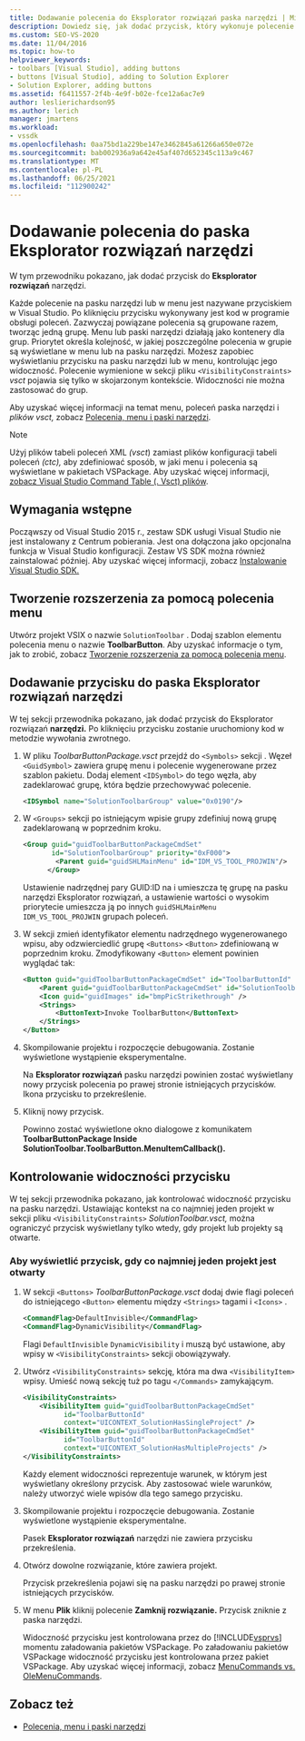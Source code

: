 ```yaml
---
title: Dodawanie polecenia do Eksplorator rozwiązań paska narzędzi | Microsoft Docs
description: Dowiedz się, jak dodać przycisk, który wykonuje polecenie na pasku Eksplorator rozwiązań narzędzi Visual Studio.
ms.custom: SEO-VS-2020
ms.date: 11/04/2016
ms.topic: how-to
helpviewer_keywords:
- toolbars [Visual Studio], adding buttons
- buttons [Visual Studio], adding to Solution Explorer
- Solution Explorer, adding buttons
ms.assetid: f6411557-2f4b-4e9f-b02e-fce12a6ac7e9
author: leslierichardson95
ms.author: lerich
manager: jmartens
ms.workload:
- vssdk
ms.openlocfilehash: 0aa75bd1a229be147e3462845a61266a650e072e
ms.sourcegitcommit: bab002936a9a642e45af407d652345c113a9c467
ms.translationtype: MT
ms.contentlocale: pl-PL
ms.lasthandoff: 06/25/2021
ms.locfileid: "112900242"
---
```

# <a name="add-a-command-to-the-solution-explorer-toolbar"></a>Dodawanie polecenia do paska Eksplorator rozwiązań narzędzi
W tym przewodniku pokazano, jak dodać przycisk do **Eksplorator rozwiązań** narzędzi.

 Każde polecenie na pasku narzędzi lub w menu jest nazywane przyciskiem w Visual Studio. Po kliknięciu przycisku wykonywany jest kod w programie obsługi poleceń. Zazwyczaj powiązane polecenia są grupowane razem, tworząc jedną grupę. Menu lub paski narzędzi działają jako kontenery dla grup. Priorytet określa kolejność, w jakiej poszczególne polecenia w grupie są wyświetlane w menu lub na pasku narzędzi. Możesz zapobiec wyświetlaniu przycisku na pasku narzędzi lub w menu, kontrolując jego widoczność. Polecenie wymienione w sekcji pliku `<VisibilityConstraints>` *vsct* pojawia się tylko w skojarzonym kontekście. Widoczności nie można zastosować do grup.

 Aby uzyskać więcej informacji na temat menu, poleceń paska narzędzi i *plików vsct,* zobacz [Polecenia, menu i paski narzędzi](../extensibility/internals/commands-menus-and-toolbars.md).

> [!NOTE]
> Użyj plików tabeli poleceń XML *(vsct*) zamiast plików konfiguracji tabeli poleceń *(ctc),* aby zdefiniować sposób, w jaki menu i polecenia są wyświetlane w pakietach VSPackage. Aby uzyskać więcej informacji, [zobacz Visual Studio Command Table (. Vsct) plików](../extensibility/internals/visual-studio-command-table-dot-vsct-files.md).

## <a name="prerequisites"></a>Wymagania wstępne
 Począwszy od Visual Studio 2015 r., zestaw SDK usługi Visual Studio nie jest instalowany z Centrum pobierania. Jest ona dołączona jako opcjonalna funkcja w Visual Studio konfiguracji. Zestaw VS SDK można również zainstalować później. Aby uzyskać więcej informacji, zobacz [Instalowanie Visual Studio SDK.](../extensibility/installing-the-visual-studio-sdk.md)

## <a name="create-an-extension-with-a-menu-command"></a>Tworzenie rozszerzenia za pomocą polecenia menu
 Utwórz projekt VSIX o nazwie `SolutionToolbar` . Dodaj szablon elementu polecenia menu o nazwie **ToolbarButton**. Aby uzyskać informacje o tym, jak to zrobić, zobacz [Tworzenie rozszerzenia za pomocą polecenia menu](../extensibility/creating-an-extension-with-a-menu-command.md).

## <a name="add-a-button-to-the-solution-explorer-toolbar"></a>Dodawanie przycisku do paska Eksplorator rozwiązań narzędzi
 W tej sekcji przewodnika pokazano, jak dodać przycisk do Eksplorator rozwiązań **narzędzi.** Po kliknięciu przycisku zostanie uruchomiony kod w metodzie wywołania zwrotnego.

1. W pliku *ToolbarButtonPackage.vsct* przejdź do  `<Symbols>` sekcji . Węzeł `<GuidSymbol>`  zawiera grupę menu i polecenie wygenerowane przez szablon pakietu. Dodaj element `<IDSymbol>` do tego węzła, aby zadeklarować grupę, która będzie przechowywać polecenie.

    ```xml
    <IDSymbol name="SolutionToolbarGroup" value="0x0190"/>
    ```

2. W `<Groups>` sekcji po istniejącym wpisie grupy zdefiniuj nową grupę zadeklarowaną w poprzednim kroku.

    ```xml
    <Group guid="guidToolbarButtonPackageCmdSet"
           id="SolutionToolbarGroup" priority="0xF000">
            <Parent guid="guidSHLMainMenu" id="IDM_VS_TOOL_PROJWIN"/>
          </Group>
    ```

     Ustawienie nadrzędnej pary GUID:ID na i umieszcza tę grupę na pasku narzędzi Eksplorator rozwiązań, a ustawienie wartości o wysokim priorytecie umieszcza ją po innych `guidSHLMainMenu` `IDM_VS_TOOL_PROJWIN` grupach poleceń. 

3. W sekcji zmień identyfikator elementu nadrzędnego wygenerowanego wpisu, aby odzwierciedlić grupę `<Buttons>` `<Button>` zdefiniowaną w poprzednim kroku. Zmodyfikowany `<Button>` element powinien wyglądać tak:

    ```xml
    <Button guid="guidToolbarButtonPackageCmdSet" id="ToolbarButtonId" priority="0x0100" type="Button">
        <Parent guid="guidToolbarButtonPackageCmdSet" id="SolutionToolbarGroup" />
        <Icon guid="guidImages" id="bmpPicStrikethrough" />
        <Strings>
            <ButtonText>Invoke ToolbarButton</ButtonText>
        </Strings>
    </Button>
    ```

4. Skompilowanie projektu i rozpoczęcie debugowania. Zostanie wyświetlone wystąpienie eksperymentalne.

     Na **Eksplorator rozwiązań** pasku narzędzi powinien zostać wyświetlany nowy przycisk polecenia po prawej stronie istniejących przycisków. Ikona przycisku to przekreślenie.

5. Kliknij nowy przycisk.

     Powinno zostać wyświetlone okno dialogowe z komunikatem **ToolbarButtonPackage Inside SolutionToolbar.ToolbarButton.MenuItemCallback().**

## <a name="control-the-visibility-of-a-button"></a>Kontrolowanie widoczności przycisku
 W tej sekcji przewodnika pokazano, jak kontrolować widoczność przycisku na pasku narzędzi. Ustawiając kontekst na co najmniej jeden projekt w sekcji pliku `<VisibilityConstraints>` *SolutionToolbar.vsct,* można ograniczyć przycisk wyświetlany tylko wtedy, gdy projekt lub projekty są otwarte.

### <a name="to-display-a-button-when-one-or-more-projects-are-open"></a>Aby wyświetlić przycisk, gdy co najmniej jeden projekt jest otwarty

1. W sekcji `<Buttons>` *ToolbarButtonPackage.vsct* dodaj dwie flagi poleceń do istniejącego `<Button>` elementu między `<Strings>` tagami i `<Icons>` .

   ```xml
   <CommandFlag>DefaultInvisible</CommandFlag>
   <CommandFlag>DynamicVisibility</CommandFlag>
   ```

    Flagi `DefaultInvisible` `DynamicVisibility` i muszą być ustawione, aby wpisy w `<VisibilityConstraints>` sekcji obowiązywały.

2. Utwórz `<VisibilityConstraints>` sekcję, która ma dwa `<VisibilityItem>` wpisy. Umieść nową sekcję tuż po tagu `</Commands>` zamykającym.

   ```xml
   <VisibilityConstraints>
       <VisibilityItem guid="guidToolbarButtonPackageCmdSet"
             id="ToolbarButtonId"
             context="UICONTEXT_SolutionHasSingleProject" />
       <VisibilityItem guid="guidToolbarButtonPackageCmdSet"
             id="ToolbarButtonId"
             context="UICONTEXT_SolutionHasMultipleProjects" />
   </VisibilityConstraints>
   ```

    Każdy element widoczności reprezentuje warunek, w którym jest wyświetlany określony przycisk. Aby zastosować wiele warunków, należy utworzyć wiele wpisów dla tego samego przycisku.

3. Skompilowanie projektu i rozpoczęcie debugowania. Zostanie wyświetlone wystąpienie eksperymentalne.

    Pasek **Eksplorator rozwiązań** narzędzi nie zawiera przycisku przekreślenia.

4. Otwórz dowolne rozwiązanie, które zawiera projekt.

    Przycisk przekreślenia pojawi się na pasku narzędzi po prawej stronie istniejących przycisków.

5. W menu **Plik** kliknij polecenie **Zamknij rozwiązanie.** Przycisk zniknie z paska narzędzi.

   Widoczność przycisku jest kontrolowana przez do [!INCLUDE[vsprvs](../code-quality/includes/vsprvs_md.md)] momentu załadowania pakietów VSPackage. Po załadowaniu pakietów VSPackage widoczność przycisku jest kontrolowana przez pakiet VSPackage.  Aby uzyskać więcej informacji, zobacz [MenuCommands vs. OleMenuCommands](/previous-versions/visualstudio/visual-studio-2015/misc/menucommands-vs-olemenucommands?preserve-view=true&view=vs-2015).

## <a name="see-also"></a>Zobacz też
- [Polecenia, menu i paski narzędzi](../extensibility/internals/commands-menus-and-toolbars.md)